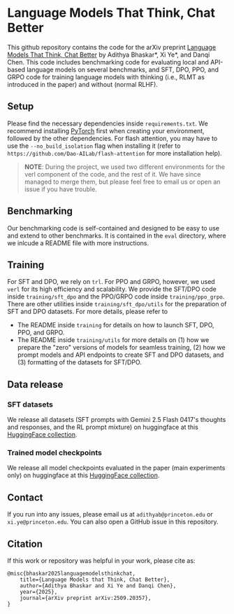 # Language Models That Think, Chat Better

This github repository contains the code for the arXiv preprint [Language Models That Think, Chat Better](http://arxiv.org/abs/2509.20357) by Adithya Bhaskar*, Xi Ye*, and Danqi Chen.
This code includes benchmarking code for evaluating local and API-based language models on several benchmarks, and SFT, DPO, PPO, and GRPO code for training language models with thinking (i.e., RLMT as introduced in the paper) and without (normal RLHF).

## Setup
Please find the necessary dependencies inside `requirements.txt`. We recommend installing [PyTorch](https://pytorch.org/) first when creating your environment, followed by the other dependencies.
For flash attention, you may have to use the `--no_build_isolation` flag when installing it (refer to `https://github.com/Dao-AILab/flash-attention` for more installation help).

> **NOTE**: During the project, we used two different environments for the verl component of the code, and the rest of it. We have since managed to merge them, but please feel free to email us or open an issue if you have trouble.

## Benchmarking
Our benchmarking code is self-contained and designed to be easy to use and extend to other benchmarks.
It is contained in the `eval` directory, where we inlcude a README file with more instructions.

## Training
For SFT and DPO, we rely on `trl`. 
For PPO and GRPO, however, we used `verl` for its high efficiency and scalability.
We provide the SFT/DPO code inside `training/sft_dpo` and the PPO/GRPO code inside `training/ppo_grpo`.
There are other utilities inside `training/sft_dpo/utils` for the preparation of SFT and DPO datasets.
For more details, please refer to
- The README inside `training` for details on how to launch SFT, DPO, PPO, and GRPO.
- The README inside `training/utils` for more details on (1) how we prepare the "zero" versions of models for seamless training, (2) how we prompt models and API endpoints to create SFT and DPO datasets, and (3) formatting of the datasets for SFT/DPO.

## Data release

### SFT datasets

We release all datasets (SFT prompts with Gemini 2.5 Flash 0417's thoughts and responses, and the RL prompt mixture) on huggingface at this [HuggingFace collection](https://huggingface.co/collections/princeton-nlp/rlmt-experiments-68d0e7704d0c8fa49a9c1e3d).

### Trained model checkpoints

We release all model checkpoints evaluated in the paper (main experiments only) on huggingface at this [HuggingFace collection](https://huggingface.co/collections/princeton-nlp/rlmt-experiments-68d0e7704d0c8fa49a9c1e3d).

## Contact
If you run into any issues, please email us at `adithyab@princeton.edu` or `xi.ye@princeton.edu`. You can also open a GitHub issue in this repository.

## Citation
If this work or repository was helpful in your work, please cite as:
```
@misc{bhaskar2025languagemodelsthinkchat,
    title={Language Models that Think, Chat Better}, 
    author={Adithya Bhaskar and Xi Ye and Danqi Chen},
    year={2025},
    journal={arXiv preprint arXiv:2509.20357},
}
```